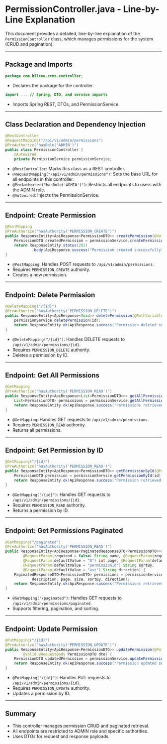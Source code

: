 # PermissionController.java - Line-by-Line Explanation

This document provides a detailed, line-by-line explanation of the `PermissionController` class, which manages permissions for the system (CRUD and pagination).

---

## Package and Imports

```java
package com.hilcoe.crms.controller;
```
- Declares the package for the controller.

```java
import ... // Spring, DTO, and service imports
```
- Imports Spring REST, DTOs, and PermissionService.

---

## Class Declaration and Dependency Injection

```java
@RestController
@RequestMapping("/api/v1/admin/permissions")
@PreAuthorize("hasRole('ADMIN')")
public class PermissionController {
    @Autowired
    private PermissionService permissionService;
```
- `@RestController`: Marks this class as a REST controller.
- `@RequestMapping("/api/v1/admin/permissions")`: Sets the base URL for all endpoints in this controller.
- `@PreAuthorize("hasRole('ADMIN')")`: Restricts all endpoints to users with the ADMIN role.
- `@Autowired`: Injects the PermissionService.

---

## Endpoint: Create Permission

```java
@PostMapping
@PreAuthorize("hasAuthority('PERMISSION_CREATE')")
public ResponseEntity<ApiResponse<PermissionDTO>> createPermission(@Valid @RequestBody PermissionDTO dto) {
    PermissionDTO createdPermission = permissionService.createPermission(dto);
    return ResponseEntity.status(201)
            .body(ApiResponse.success("Permission created successfully", createdPermission));
}
```
- `@PostMapping`: Handles POST requests to `/api/v1/admin/permissions`.
- Requires `PERMISSION_CREATE` authority.
- Creates a new permission.

---

## Endpoint: Delete Permission

```java
@DeleteMapping("/{id}")
@PreAuthorize("hasAuthority('PERMISSION_DELETE')")
public ResponseEntity<ApiResponse<Void>> deletePermission(@PathVariable Long id) {
    permissionService.deletePermission(id);
    return ResponseEntity.ok(ApiResponse.success("Permission deleted successfully", null));
}
```
- `@DeleteMapping("/{id}")`: Handles DELETE requests to `/api/v1/admin/permissions/{id}`.
- Requires `PERMISSION_DELETE` authority.
- Deletes a permission by ID.

---

## Endpoint: Get All Permissions

```java
@GetMapping
@PreAuthorize("hasAuthority('PERMISSION_READ')")
public ResponseEntity<ApiResponse<List<PermissionDTO>>> getAllPermissions() {
    List<PermissionDTO> permissions = permissionService.getAllPermissions();
    return ResponseEntity.ok(ApiResponse.success("Permissions retrieved successfully", permissions));
}
```
- `@GetMapping`: Handles GET requests to `/api/v1/admin/permissions`.
- Requires `PERMISSION_READ` authority.
- Returns all permissions.

---

## Endpoint: Get Permission by ID

```java
@GetMapping("/{id}")
@PreAuthorize("hasAuthority('PERMISSION_READ')")
public ResponseEntity<ApiResponse<PermissionDTO>> getPermissionById(@PathVariable Long id) {
    PermissionDTO permission = permissionService.getPermissionById(id);
    return ResponseEntity.ok(ApiResponse.success("Permission retrieved successfully", permission));
}
```
- `@GetMapping("/{id}")`: Handles GET requests to `/api/v1/admin/permissions/{id}`.
- Requires `PERMISSION_READ` authority.
- Returns a permission by ID.

---

## Endpoint: Get Permissions Paginated

```java
@GetMapping("/paginated")
@PreAuthorize("hasAuthority('PERMISSION_READ')")
public ResponseEntity<ApiResponse<PaginatedResponseDTO<PermissionDTO>>> getPermissionsPaginated(
        @RequestParam(required = false) String name, @RequestParam(required = false) String description,
        @RequestParam(defaultValue = "0") int page, @RequestParam(defaultValue = "10") int size,
        @RequestParam(defaultValue = "permissionId") String sortBy,
        @RequestParam(defaultValue = "asc") String direction) {
    PaginatedResponseDTO<PermissionDTO> permissions = permissionService.getPermissionsPaginatedAdvanced(name,
            description, page, size, sortBy, direction);
    return ResponseEntity.ok(ApiResponse.success("Permissions retrieved successfully", permissions));
}
```
- `@GetMapping("/paginated")`: Handles GET requests to `/api/v1/admin/permissions/paginated`.
- Supports filtering, pagination, and sorting.

---

## Endpoint: Update Permission

```java
@PutMapping("/{id}")
@PreAuthorize("hasAuthority('PERMISSION_UPDATE')")
public ResponseEntity<ApiResponse<PermissionDTO>> updatePermission(@PathVariable Long id,
        @Valid @RequestBody PermissionDTO dto) {
    PermissionDTO updatedPermission = permissionService.updatePermission(id, dto);
    return ResponseEntity.ok(ApiResponse.success("Permission updated successfully", updatedPermission));
}
```
- `@PutMapping("/{id}")`: Handles PUT requests to `/api/v1/admin/permissions/{id}`.
- Requires `PERMISSION_UPDATE` authority.
- Updates a permission by ID.

---

## Summary

- This controller manages permission CRUD and paginated retrieval.
- All endpoints are restricted to ADMIN role and specific authorities.
- Uses DTOs for request and response payloads.
